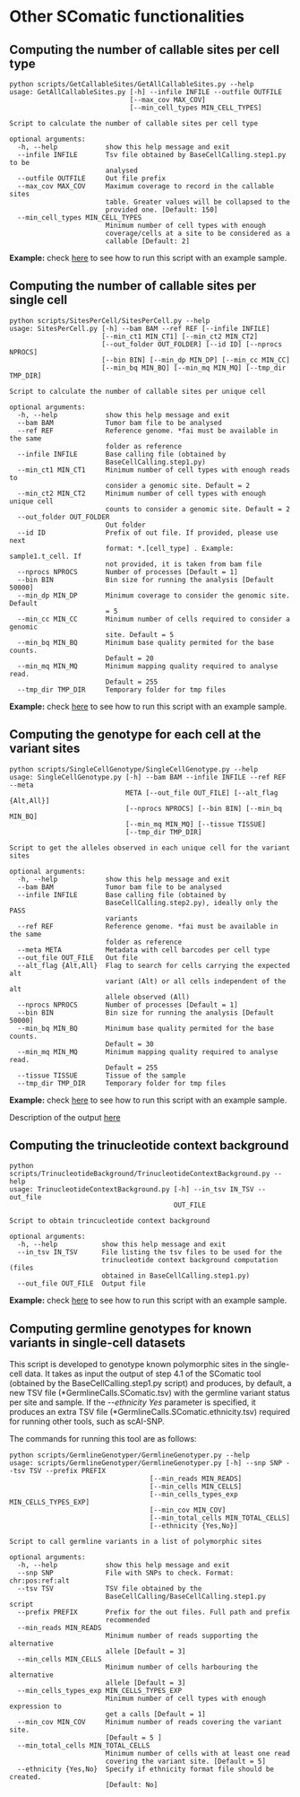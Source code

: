 # Other SComatic functionalities

## Computing the number of callable sites per cell type

```
python scripts/GetCallableSites/GetAllCallableSites.py --help
usage: GetAllCallableSites.py [-h] --infile INFILE --outfile OUTFILE
                              [--max_cov MAX_COV]
                              [--min_cell_types MIN_CELL_TYPES]

Script to calculate the number of callable sites per cell type

optional arguments:
  -h, --help            show this help message and exit
  --infile INFILE       Tsv file obtained by BaseCellCalling.step1.py to be
                        analysed
  --outfile OUTFILE     Out file prefix
  --max_cov MAX_COV     Maximum coverage to record in the callable sites
                        table. Greater values will be collapsed to the
                        provided one. [Default: 150]
  --min_cell_types MIN_CELL_TYPES
                        Minimum number of cell types with enough
                        coverage/cells at a site to be considered as a
                        callable [Default: 2]
```

**Example:** check [here](/docs/SComaticExample.md) to see how to run this script with an example sample.  

## Computing the number of callable sites per single cell

```
python scripts/SitesPerCell/SitesPerCell.py --help
usage: SitesPerCell.py [-h] --bam BAM --ref REF [--infile INFILE]
                       [--min_ct1 MIN_CT1] [--min_ct2 MIN_CT2]
                       [--out_folder OUT_FOLDER] [--id ID] [--nprocs NPROCS]
                       [--bin BIN] [--min_dp MIN_DP] [--min_cc MIN_CC]
                       [--min_bq MIN_BQ] [--min_mq MIN_MQ] [--tmp_dir TMP_DIR]

Script to calculate the number of callable sites per unique cell

optional arguments:
  -h, --help            show this help message and exit
  --bam BAM             Tumor bam file to be analysed
  --ref REF             Reference genome. *fai must be available in the same
                        folder as reference
  --infile INFILE       Base calling file (obtained by
                        BaseCellCalling.step1.py)
  --min_ct1 MIN_CT1     Minimum number of cell types with enough reads to
                        consider a genomic site. Default = 2
  --min_ct2 MIN_CT2     Minimum number of cell types with enough unique cell
                        counts to consider a genomic site. Default = 2
  --out_folder OUT_FOLDER
                        Out folder
  --id ID               Prefix of out file. If provided, please use next
                        format: *.[cell_type] . Example: sample1.t_cell. If
                        not provided, it is taken from bam file
  --nprocs NPROCS       Number of processes [Default = 1]
  --bin BIN             Bin size for running the analysis [Default 50000]
  --min_dp MIN_DP       Minimum coverage to consider the genomic site. Default
                        = 5
  --min_cc MIN_CC       Minimum number of cells required to consider a genomic
                        site. Default = 5
  --min_bq MIN_BQ       Minimum base quality permited for the base counts.
                        Default = 20
  --min_mq MIN_MQ       Minimum mapping quality required to analyse read.
                        Default = 255
  --tmp_dir TMP_DIR     Temporary folder for tmp files
```

**Example:** check [here](/docs/SComaticExample.md) to see how to run this script with an example sample.  

## Computing the genotype for each cell at the variant sites

```
python scripts/SingleCellGenotype/SingleCellGenotype.py --help
usage: SingleCellGenotype.py [-h] --bam BAM --infile INFILE --ref REF --meta
                             META [--out_file OUT_FILE] [--alt_flag {Alt,All}]
                             [--nprocs NPROCS] [--bin BIN] [--min_bq MIN_BQ]
                             [--min_mq MIN_MQ] [--tissue TISSUE]
                             [--tmp_dir TMP_DIR]

Script to get the alleles observed in each unique cell for the variant sites

optional arguments:
  -h, --help            show this help message and exit
  --bam BAM             Tumor bam file to be analysed
  --infile INFILE       Base calling file (obtained by
                        BaseCellCalling.step2.py), ideally only the PASS
                        variants
  --ref REF             Reference genome. *fai must be available in the same
                        folder as reference
  --meta META           Metadata with cell barcodes per cell type
  --out_file OUT_FILE   Out file
  --alt_flag {Alt,All}  Flag to search for cells carrying the expected alt
                        variant (Alt) or all cells independent of the alt
                        allele observed (All)
  --nprocs NPROCS       Number of processes [Default = 1]
  --bin BIN             Bin size for running the analysis [Default 50000]
  --min_bq MIN_BQ       Minimum base quality permited for the base counts.
                        Default = 30
  --min_mq MIN_MQ       Minimum mapping quality required to analyse read.
                        Default = 255
  --tissue TISSUE       Tissue of the sample
  --tmp_dir TMP_DIR     Temporary folder for tmp files
```

**Example:** check [here](/docs/SComaticExample.md) to see how to run this script with an example sample.  

Description of the output [here](https://github.com/cortes-ciriano-lab/SComatic/blob/main/docs/faqs.md#7-how-to-interpret-the-singlecellgenotypepy-output)

## Computing the trinucleotide context background

```
python scripts/TrinucleotideBackground/TrinucleotideContextBackground.py --help
usage: TrinucleotideContextBackground.py [-h] --in_tsv IN_TSV --out_file
                                         OUT_FILE

Script to obtain trincucleotide context background

optional arguments:
  -h, --help           show this help message and exit
  --in_tsv IN_TSV      File listing the tsv files to be used for the
                       trinucleotide context background computation (files
                       obtained in BaseCellCalling.step1.py)
  --out_file OUT_FILE  Output file

```

**Example:** check [here](/docs/SComaticExample.md) to see how to run this script with an example sample.  

## Computing germline genotypes for known variants in single-cell datasets

This script is developed to genotype known polymorphic sites in the single-cell data. It takes as input the output of step 4.1 of the SComatic tool (obtained by the BaseCellCalling.step1.py script) and produces, by default, a new TSV file (*GermlineCalls.SComatic.tsv) with the germline variant status per site and sample. If the *--ethnicity Yes* parameter is specified, it produces an extra TSV file (*GermlineCalls.SComatic.ethnicity.tsv) required for running other tools, such as scAI-SNP.

The commands for running this tool are as follows:

```
python scripts/GermlineGenotyper/GermlineGenotyper.py --help
usage: scripts/GermlineGenotyper/GermlineGenotyper.py [-h] --snp SNP --tsv TSV --prefix PREFIX
                                   [--min_reads MIN_READS]
                                   [--min_cells MIN_CELLS]
                                   [--min_cells_types_exp MIN_CELLS_TYPES_EXP]
                                   [--min_cov MIN_COV]
                                   [--min_total_cells MIN_TOTAL_CELLS]
                                   [--ethnicity {Yes,No}]

Script to call germline variants in a list of polymorphic sites

optional arguments:
  -h, --help            show this help message and exit
  --snp SNP             File with SNPs to check. Format: chr:pos:ref:alt
  --tsv TSV             TSV file obtained by the
                        BaseCellCalling/BaseCellCalling.step1.py script
  --prefix PREFIX       Prefix for the out files. Full path and prefix
                        recommended
  --min_reads MIN_READS
                        Minimum number of reads supporting the alternative
                        allele [Default = 3]
  --min_cells MIN_CELLS
                        Minimum number of cells harbouring the alternative
                        allele [Default = 3]
  --min_cells_types_exp MIN_CELLS_TYPES_EXP
                        Minimum number of cell types with enough expression to
                        get a calls [Default = 1]
  --min_cov MIN_COV     Minimum number of reads covering the variant site.
                        [Default = 5 ]
  --min_total_cells MIN_TOTAL_CELLS
                        Minimum number of cells with at least one read
                        covering the variant site. [Default = 5]
  --ethnicity {Yes,No}  Specify if ethnicity format file should be created.
                        [Default: No]
```


